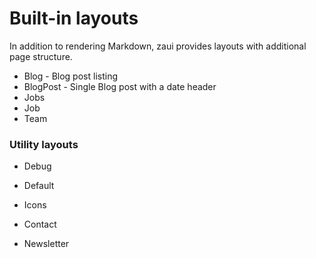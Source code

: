 # Built-in layouts

In addition to rendering Markdown, zaui provides layouts with additional page structure.

- Blog - Blog post listing
- BlogPost - Single Blog post with a date header
- Jobs
- Job
- Team

### Utility layouts
- Debug
- Default
- Icons


- Contact
- Newsletter
